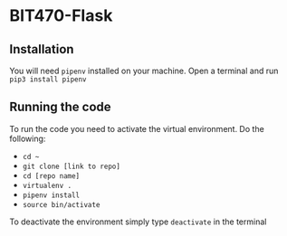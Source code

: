 # BIT470-Flask

## Installation
You will need `pipenv` installed on your machine. Open a terminal and run
`pip3 install pipenv`

## Running the code

To run the code you need to activate the virtual environment. Do the following:

* `cd ~`
* `git clone [link to repo]`
* `cd [repo name]`
* `virtualenv .`
* `pipenv install`
* `source bin/activate`

To deactivate the environment simply type `deactivate` in the terminal
